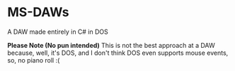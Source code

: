 # MS-DAWs
A DAW made entirely in C# in DOS

**Please Note (No pun intended)**
This is not the best approach at a DAW because, well, it's DOS, and I don't think DOS even supports mouse events, so, no piano roll :(

